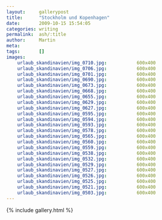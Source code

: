 ```yaml
---
layout:     gallerypost
title:      "Stockholm und Kopenhagen"
date:       2009-10-15 15:54:05
categories: writing
permalink:  ash/:title
author:     Martin
meta:
tags:       []
images:
    urlaub_skandinavien/img_0710.jpg:           600x400
    urlaub_skandinavien/img_0706.jpg:           600x400
    urlaub_skandinavien/img_0701.jpg:           600x400
    urlaub_skandinavien/img_0690.jpg:           600x400
    urlaub_skandinavien/img_0673.jpg:           600x400
    urlaub_skandinavien/img_0668.jpg:           600x400
    urlaub_skandinavien/img_0655.jpg:           600x400
    urlaub_skandinavien/img_0629.jpg:           600x400
    urlaub_skandinavien/img_0627.jpg:           600x400
    urlaub_skandinavien/img_0595.jpg:           600x400
    urlaub_skandinavien/img_0594.jpg:           600x400
    urlaub_skandinavien/img_0593.jpg:           600x400
    urlaub_skandinavien/img_0578.jpg:           600x400
    urlaub_skandinavien/img_0565.jpg:           600x400
    urlaub_skandinavien/img_0560.jpg:           600x400
    urlaub_skandinavien/img_0559.jpg:           600x400
    urlaub_skandinavien/img_0538.jpg:           600x400
    urlaub_skandinavien/img_0532.jpg:           600x400
    urlaub_skandinavien/img_0529.jpg:           600x400
    urlaub_skandinavien/img_0527.jpg:           600x400
    urlaub_skandinavien/img_0526.jpg:           600x400
    urlaub_skandinavien/img_0525.jpg:           600x400
    urlaub_skandinavien/img_0521.jpg:           600x400
    urlaub_skandinavien/img_0503.jpg:           600x400
---
```


{% include gallery.html %}
